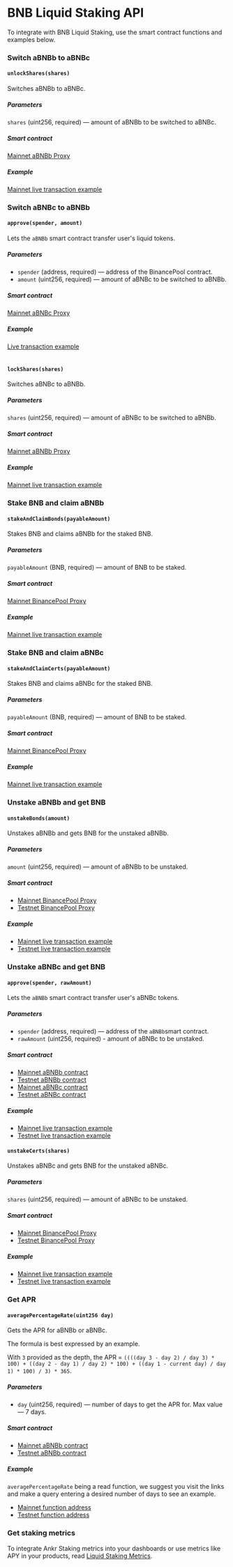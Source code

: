 # BNB Liquid Staking API

To integrate with BNB Liquid Staking, use the smart contract functions and examples below.

### Switch aBNBb to aBNBc

#### `unlockShares(shares)`
 
Switches aBNBb to aBNBc. 

##### Parameters 

`shares` (uint256, required) — amount of aBNBb to be switched to aBNBc. 

##### Smart contract

[Mainnet aBNBb Proxy](https://bscscan.com/address/0xbb1aa6e59e5163d8722a122cd66eba614b59df0d)

##### Example

[Mainnet live transaction example](https://bscscan.com/tx/0x17d3db497c5ad42bbd3b5133c752f3028d79e16632319e6a2d490905357f31c4)

### Switch aBNBc to aBNBb

#### `approve(spender, amount)`
 
Lets the `aBNBb` smart contract transfer user's liquid tokens.  

##### Parameters 

* `spender` (address, required) — address of the BinancePool contract.
* `amount` (uint256, required) —  amount of aBNBc to be switched to aBNBb. 

##### Smart contract

[Mainnet aBNBc Proxy](https://bscscan.com/address/0xe85afccdafbe7f2b096f268e31cce3da8da2990a)

##### Example

[Live transaction example](https://bscscan.com/tx/0x5eb776f5120ad0fcefacc5325a35f50c1b65d40fab54660301bb75015daf7e94)<br /><br />

#### `lockShares(shares)`
 
Switches aBNBc to aBNBb.

##### Parameters 

`shares` (uint256, required) — amount of aBNBc to be switched to aBNBb. 

##### Smart contract

[Mainnet aBNBb Proxy](https://bscscan.com/address/0xbb1aa6e59e5163d8722a122cd66eba614b59df0d)

##### Example

[Mainnet live transaction example](https://bscscan.com/tx/0xc08f33b3a29e4643f2658e379aeeae3479e8c1e23be1506b7fef8550483b809b)

### Stake BNB and claim aBNBb

#### `stakeAndClaimBonds(payableAmount)`
 
Stakes BNB and claims aBNBb for the staked BNB. 

##### Parameters

`payableAmount` (BNB, required) — amount of BNB to be staked.

##### Smart contract

[Mainnet BinancePool Proxy](https://bscscan.com/address/0x66bea595aefd5a65799a920974b377ed20071118)

##### Example

[Mainnet live transaction example](https://bscscan.com/tx/0x4486b0861b07e11d3c457942621a88377f3f3e5b4d78d6b106f61e302b4e5d55)


### Stake BNB and claim aBNBc

#### `stakeAndClaimCerts(payableAmount)`
 
Stakes BNB and claims aBNBc for the staked BNB. 

##### Parameters

`payableAmount` (BNB, required) — amount of BNB to be staked.

##### Smart contract

[Mainnet BinancePool Proxy](https://bscscan.com/address/0x66bea595aefd5a65799a920974b377ed20071118)

##### Example

[Mainnet live transaction example](https://bscscan.com/tx/0xd8378256021c2a0928b9f13865dc2e6ed9f47a963805aa683930f1722a0b9424)

### Unstake aBNBb and get BNB

#### `unstakeBonds(amount)`
 
Unstakes aBNBb and gets BNB for the unstaked aBNBb.

##### Parameters

`amount` (uint256, required) — amount of aBNBb to be unstaked.

##### Smart contract

* [Mainnet BinancePool Proxy](https://bscscan.com/address/0x66bea595aefd5a65799a920974b377ed20071118)
* [Testnet BinancePool Proxy](https://testnet.bscscan.com/address/0x3c9205b5d4b312ca7c4d28110c91fe2c74718a94)


##### Example

* [Mainnet live transaction example](https://bscscan.com/tx/0x48d6af59108c53707fd21fbd15c216a523ed6da2dd1f573e433f985ca82c65dc)
* [Testnet live transaction example](https://testnet.bscscan.com/tx/0x059df206418c4707dcb152b0014d0d19adbe2a5529c7da1de1d11b4791824821)


### Unstake aBNBc and get BNB

#### `approve(spender, rawAmount)`

Lets the `aBNBb` smart contract transfer user's aBNBc tokens.

##### Parameters

* `spender` (address, required) — address of the `aBNBb`smart contract.
* `rawAmount` (uint256, required) - amount of aBNBc to be unstaked.

##### Smart contract

* [Mainnet aBNBb contract](https://bscscan.com/token/0xbb1aa6e59e5163d8722a122cd66eba614b59df0d)
* [Testnet aBNBb contract](https://testnet.bscscan.com/token/0xaB56897fE4e9f0757e02B54C27E81B9ddd6A30AE)
* [Mainnet aBNBc contract](https://bscscan.com/token/0xe85afccdafbe7f2b096f268e31cce3da8da2990a)
* [Testnet aBNBc contract](https://testnet.bscscan.com/token/0x46de2fbaf41499f298457cd2d9288df4eb1452ab)

##### Example

* [Mainnet live transaction example](https://bscscan.com/tx/0xd47702732f82703f3fef3c6f73b872faf39cf60715843871c93c786eb57627ab)
* [Testnet live transaction example](https://testnet.bscscan.com/tx/0xe84279ab822beeeb744079e305fd554dcb0c7d5827b9a2f0d78e3d0bd2b6de97)

#### `unstakeCerts(shares)`

Unstakes aBNBc and gets BNB for the unstaked aBNBc.

##### Parameters
`shares` (uint256, required) — amount of aBNBc to be unstaked.

##### Smart contract
* [Mainnet BinancePool Proxy](https://bscscan.com/address/0x66bea595aefd5a65799a920974b377ed20071118)
* [Testnet BinancePool Proxy](https://testnet.bscscan.com/address/0x3c9205b5d4b312ca7c4d28110c91fe2c74718a94)

##### Example

* [Mainnet live transaction example](https://bscscan.com/tx/0x5c610a2569f06592c82b5b239c23b37a2ecee6115d899024b0a7bdebb02f392e)
* [Testnet live transaction example](https://testnet.bscscan.com/tx/0x71f95dfcfe5543777ada8900551585c124bcbbd5a52ec76d930c957e7227515f)


### Get APR

#### `averagePercentageRate(uint256 day)`

Gets the APR for aBNBb or aBNBc. 

The formula is best expressed by an example. 

With `3` provided as the depth, the APR = `((((day 3 - day 2) / day 3) * 100) + ((day 2 - day 1) / day 2) * 100) + ((day 1 - current day) / day 1) * 100) / 3) * 365`.

##### Parameters

* `day` (uint256, required) — number of days to get the APR for. Max value — 7 days.

##### Smart contract

* [Mainnet aBNBb contract](https://bscscan.com/token/0xbb1aa6e59e5163d8722a122cd66eba614b59df0d)
* [Testnet aBNBb contract](https://testnet.bscscan.com/token/0xaB56897fE4e9f0757e02B54C27E81B9ddd6A30AE)

##### Example

`averagePercentageRate` being a read function, we suggest you visit the links and make a query entering a desired number of days to see an example. 
* [Mainnet function address](https://bscscan.com/readContract?m=normal&a=0xbb1aa6e59e5163d8722a122cd66eba614b59df0d&v=0xc6c4e1ca42904efce3bec150329ff637ff2b0fea#readCollapse2)
* [Testnet function address](https://testnet.bscscan.com/readContract?m=normal&a=0xaB56897fE4e9f0757e02B54C27E81B9ddd6A30AE&v=0xe94147b33a757fdf8a878bfd80562b08c954f6f9#readCollapse2)


### Get staking metrics

To integrate Ankr Staking metrics into your dashboards or use metrics like APY in your products, read [Liquid Staking Metrics](../restful-api/staking-metrics).




